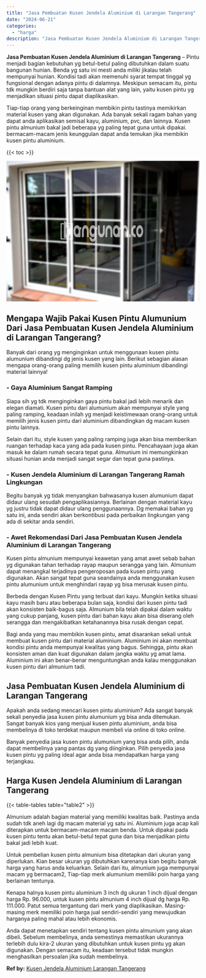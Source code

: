 ```yaml
---
title: "Jasa Pembuatan Kusen Jendela Aluminium di Larangan Tangerang"
date: "2024-06-21"
categories: 
  - "harga"
description: "Jasa Pembuatan Kusen Jendela Aluminium di Larangan Tangerang. Anda dapat menetapkan sendiri tentang kusen pintu almunium yang akan dibeli. Sebelum membelinya..."
---
```


**Jasa Pembuatan Kusen Jendela Aluminium di Larangan Tangerang** – Pintu menjadi bagian kebutuhan yg betul-betul paling dibutuhkan dalam suatu bangunan hunian. Benda yg satu ini mesti anda miliki jikalau telah mempunyai hunian. Kondisi tadi akan memenuhi syarat tempat tinggal yg fungsional dengan adanya pintu di dalamnya. Meskipun semacam itu, pintu tdk mungkin berdiri saja tanpa bantuan alat yang lain, yaitu kusen pintu yg menjadikan situasi pintu dapat diaplikasikan.

Tiap-tiap orang yang berkeinginan membikin pintu tastinya memikirkan material kusen yang akan digunakan. Ada banyak sekali ragam bahan yang dapat anda aplikasikan semisal kayu, aluminium, pvc, dan lainnya. Kusen pintu almunium bakal jadi beberapa yg paling tepat guna untuk dipakai. bermacam-macam jenis keunggulan dapat anda temukan jika membikin kusen pintu aluminium.

{{< toc >}}

![Jasa Pembuatan Kusen Jendela Aluminium di Larangan Tangerang](/images/harga-kusen-jendela-alumunium-35.png)

## Mengapa Wajib Pakai Kusen Pintu Alumunium Dari Jasa Pembuatan Kusen Jendela Aluminium di Larangan Tangerang?

Banyak dari orang yg menginginkan untuk menggunaan kusen pintu alumunium dibandingi dg jenis kusen yang lain. Berikut sebagian alasan mengapa orang-orang paling memilih kusen pintu aluminium dibandingi material lainnya!

### \- Gaya Aluminium Sangat Ramping

Siapa sih yg tdk menginginkan gaya pintu bakal jadi lebih menarik dan elegan diamati. Kusen pintu dari alumunium akan mempunyai style yang paling ramping, keadaan inilah yg menjadi keistimewaan orang-orang untuk memilih jenis kusen pintu dari aluminium dibandingkan dg macam kusen pintu lainnya.

Selain dari itu, style kusen yang paling ramping juga akan bisa memberikan ruangan terhadap kaca yang ada pada kusen pintu. Pencahayaan juga akan masuk ke dalam rumah secara tepat guna. Almunium ini memungkinkan situasi hunian anda menjadi sangat segar dan tepat guna pastinya.

### \- Kusen Jendela Aluminium di Larangan Tangerang Ramah Lingkungan

Begitu banyak yg tidak menyangkan bahwasanya kusen alumunium dapat didaur ulang sesudah pengaplikasiannya. Berlainan dengan material kayu yg justru tidak dapat didaur ulang penggunaannya. Dg memakai bahan yg satu ini, anda sendiri akan berkontibusi pada perbaikan lingkungan yang ada di sekitar anda sendiri.

### \- Awet Rekomendasi Dari Jasa Pembuatan Kusen Jendela Aluminium di Larangan Tangerang

Kusen pintu almunium mempunyai keawetan yang amat awet sebab bahan yg digunakan tahan terhadap rayap maupun serangga yang lain. Almunium dapat menangkal terjadinya pengeroposan pada kusen pintu yang digunakan. Akan sangat tepat guna seandainya anda menggunakan kusen pintu alumunium untuk menghindari rayap yg bisa merusak kusen pintu.

Berbeda dengan Kusen Pintu yang terbuat dari kayu. Mungkin ketika situasi kayu masih baru atau beberapa bulan saja, kondisi dari kusen pintu tadi akan konsisten baik-bagus saja. Almunium bila telah dipakai dalam waktu yang cukup panjang, kusen pintu dari bahan kayu akan bisa diserang oleh serangga dan mengakibatkan ketahanannya bisa rusak dengan cepat.

Bagi anda yang mau membikin kusen pintu, amat disarankan sekali untuk membuat kusen pintu dari material aluminium. Aluminium ini akan membuat kondisi pintu anda mempunyai kwalitas yang bagus. Sehingga, pintu akan konsisten aman dan kuat digunakan dalam jangka waktu yg amat lama. Aluminium ini akan benar-benar menguntungkan anda kalau menggunakan kusen pintu dari almunium tadi.

## Jasa Pembuatan Kusen Jendela Aluminium di Larangan Tangerang

Apakah anda sedang mencari kusen pintu aluminium? Ada sangat banyak sekali penyedia jasa kusen pintu alumunium yg bisa anda ditemukan. Sangat banyak kios yang menjual kusen pintu aluminium, anda bisa membelinya di toko terdekat maupun membeli via online di toko online.

Banyak penyedia jasa kusen pintu alumunium yang bisa anda pilih, anda dapat membelinya yang pantas dg yang diinginkan. Pilih penyedia jasa kusen pintu yg paling ideal agar anda bisa mendapatkan harga yang terjangkau.

## Harga Kusen Jendela Aluminium di Larangan Tangerang

{{< table-tables table="table2" >}}

Almunium adalah bagian material yang memiliki kwalitas baik. Pastinya anda sudah tdk aneh lagi dg macam material yg satu ini. Aluminium juga acap kali diterapkan untuk bermacam-macam macam benda. Untuk dipakai pada kusen pintu tentu akan betul-betul tepat guna dan bisa menjadikan pintu bakal jadi lebih kuat.

Untuk pembelian kusen pintu almunium bisa ditetapkan dari ukuran yang diperlukan. Kian besar ukuran yg dibutuhkan karenanya kian begitu banyak harga yang harus anda keluarkan. Selain dari itu, almunium juga mempunyai macam yg bermacam2, Tiap-tiap merk alumunium memiliki poin harga yang berlainan tentunya.

Kenapa halnya kusen pintu aluminium 3 inch dg ukuran 1 inch dijual dengan harga Rp. 96.000, untuk kusen pintu almunium 4 inch dijual dg harga Rp. 111.000. Patut semua tergantung dari merk yang diaplikasikan. Masing-masing merk memiliki poin harga jual sendiri-sendiri yang mewujudkan harganya paling mahal atau lebih ekonomis.

Anda dapat menetapkan sendiri tentang kusen pintu almunium yang akan dibeli. Sebelum membelinya, anda semestinya memastikan ukurannya terlebih dulu kira-2 ukuran yang dibutuhkan untuk kusen pintu yg akan digunakan. Dengan semacam itu, keadaan tersebut tidak mungkin menghasilkan persoalan jika sudah membelinya.

**Ref by:** [Kusen Jendela Aluminium Larangan Tangerang](https://id.wikipedia.org/wiki/Kusen)
